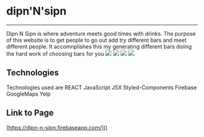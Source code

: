 # dipn'N'sipn
-----------------

Dipn N Sipn is where adventure meets good times with drinks. The purpose of this website is to get people to go out add try different bars and meet different people. It accomnplishes this my generating different bars doiing the hard work of choosing bars for you
![](https://i.imgur.com/a1f8xyn.png)
![](https://i.imgur.com/MNYdlkF.png)
![](https://i.imgur.com/osw6sJX.png)
![](https://i.imgur.com/ByzrueM.png)

Technologies
---------------
Technologies used are REACT JavaScript JSX Styled-Components Firebase GoogleMaps Yelp



Link to Page 
---------------
[https://dipn-n-sipn.firebaseapp.com/]()